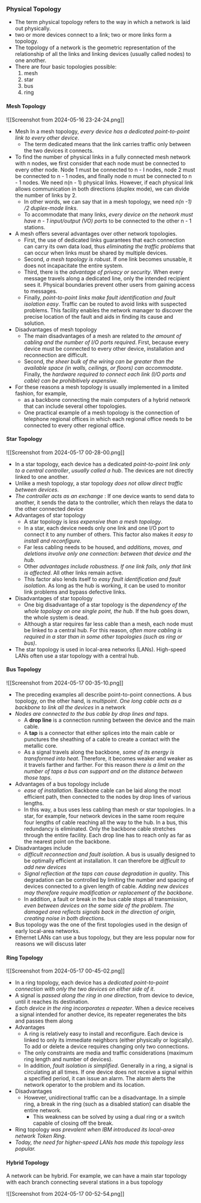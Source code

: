 ### Physical Topology
- The term physical topology refers to the way in which a network is laid out physically. 
- two or more devices connect to a link; two or more links form a topology. 
- The topology of a network is the geometric representation of the relationship of all the links and linking devices (usually called nodes) to one another. 
- There are four basic topologies possible: 
	1. mesh
	2. star
	3. bus
	4. ring
#### Mesh Topology
![[Screenshot from 2024-05-16 23-24-24.png]]

- Mesh In a mesh topology, *every device has a dedicated point-to-point link to every other device*. 
	- The term dedicated means that the link carries traffic only between the two devices it connects. 
- To find the number of physical links in a fully connected mesh network with n nodes, we first consider that each node must be connected to every other node. Node 1 must be connected to n - I nodes, node 2 must be connected to n - 1 nodes, and finally node n must be connected to n - 1 nodes. We need n(n - 1) physical links. However, if each physical link allows communication in both directions (duplex mode), we can divide the number of links by 2. 
	- In other words, we can say that in a mesh topology, we need *n(n -1) /2 duplex-mode links*. 
	- To accommodate that many links, *every device on the network must have n - 1 input/output (VO) ports* to be connected to the other n - 1 stations. 
- A mesh offers several advantages over other network topologies. 
	- First, the use of dedicated links guarantees that each connection can carry its own data load, thus *eliminating the traffic problems* that can occur when links must be shared by multiple devices. 
	- Second, *a mesh topology is robust*. If one link becomes unusable, it does not incapacitate the entire system. 
	- Third, there is the *advantage of privacy or security*. When every message travels along a dedicated line, only the intended recipient sees it. Physical boundaries prevent other users from gaining access to messages. 
	- Finally, *point-to-point links make fault identification and fault isolation easy*. Traffic can be routed to avoid links with suspected problems. This facility enables the network manager to discover the precise location of the fault and aids in finding its cause and solution. 
- Disadvantages of mesh topology
	- The main disadvantages of a mesh are related to *the amount of cabling and the number of I/O ports required*. First, because every device must be connected to every other device, installation and reconnection are difficult. 
	- Second, *the sheer bulk of the wiring can be greater than the available space (in walls, ceilings, or floors) can accommodate*. Finally, the *hardware required to connect each link (I/O ports and cable) can be prohibitively expensive*. 
- For these reasons a mesh topology is usually implemented in a limited fashion, for example, 
	- as a backbone connecting the main computers of a hybrid network that can include several other topologies. 
	- One practical example of a mesh topology is the connection of telephone regional offices in which each regional office needs to be connected to every other regional office.


#### Star Topology

![[Screenshot from 2024-05-17 00-28-00.png]]

- In a star topology, each device has a dedicated *point-to-point link only to a central controller*, *usually called a hub*. The devices are not directly linked to one another. 
- Unlike a mesh topology, a star topology *does not allow direct traffic between devices*. 
- *The controller acts as an exchange* : If one device wants to send data to another, it sends the data to the controller, which then relays the data to the other connected device 
- Advantages of star topology
	- A star topology is *less expensive than a mesh topology*. 
	- In a star, each device needs only one link and one I/O port to connect it to any number of others. This factor also makes it *easy to install and reconfigure*. 
	- Far less cabling needs to be housed, and *additions, moves, and deletions involve only one connection: between that device and the hub*. 
	- Other *advantages include robustness. If one link fails, only that link is affected*. All other links remain active. 
	- This factor also lends itself to *easy fault identification and fault isolation*. As long as the hub is working, it can be used to monitor link problems and bypass defective links. 
- Disadvantages of star topology
	- One big disadvantage of a star topology is the *dependency of the whole topology on one single point, the hub*. If the hub goes down, the whole system is dead. 
	- Although a star requires far less cable than a mesh, each node must be linked to a central hub. For this reason, *often more cabling is required in a star than in some other topologies (such as ring or bus)*. 
- The star topology is used in local-area networks (LANs). High-speed LANs often use a star topology with a central hub.

#### Bus Topology 
![[Screenshot from 2024-05-17 00-35-10.png]]

- The preceding examples all describe point-to-point connections. A bus topology, on the other hand, is *multipoint*. *One long cable acts as a backbone to link all the devices* in a network 
- *Nodes are connected to the bus cable by drop lines and taps*. 
	- A **drop line** is a connection running between the device and the main cable. 
	- A **tap** is a connector that either splices into the main cable or punctures the sheathing of a cable to create a contact with the metallic core. 
	- As a signal travels along the backbone, *some of its energy is transformed into heat*. Therefore, it becomes weaker and weaker as it travels farther and farther. For this reason *there is a limit on the number of taps a bus can support and on the distance between those taps*. 
- Advantages of a bus topology include 
	- *ease of installation*. Backbone cable can be laid along the most efficient path, then connected to the nodes by drop lines of various lengths. 
	- In this way, a bus uses less cabling than mesh or star topologies. In a star, for example, four network devices in the same room require four lengths of cable reaching all the way to the hub. In a bus, this redundancy is eliminated. Only the backbone cable stretches through the entire facility. Each drop line has to reach only as far as the nearest point on the backbone. 
- Disadvantages include 
	- *difficult reconnection and fault isolation*. A bus is usually designed to be optimally efficient at installation. It can therefore be *difficult to add new devices*
	- *Signal reflection at the taps can cause degradation in quality*. This degradation can be controlled by limiting the number and spacing of devices connected to a given length of cable. *Adding new devices may therefore require modification or replacement of the backbone*. 
	- In addition, a fault or break in the bus cable stops all transmission, *even between devices on the same side of the problem*. *The damaged area reflects signals back in the direction of origin, creating noise in both directions.* 
- Bus topology was the one of the first topologies used in the design of early local-area networks. 
- Ethernet LANs can use a bus topology, but they are less popular now for reasons we will discuss later

#### Ring Topology 

![[Screenshot from 2024-05-17 00-45-02.png]]

- In a ring topology, each device has a *dedicated point-to-point connection with only the two devices on either side of it*. 
- A signal is *passed along the ring in one direction*, from device to device, until it reaches its destination. 
- *Each device in the ring incorporates a repeater*. When a device receives a signal intended for another device, its repeater regenerates the bits and passes them along 
- Advantages
	- A ring is relatively easy to install and reconfigure. Each device is linked to only its immediate neighbors (either physically or logically). To add or delete a device requires changing only two connections. 
	- The only constraints are media and traffic considerations (maximum ring length and number of devices). 
	- In addition, *fault isolation is simplified*. Generally in a ring, a signal is circulating at all times. If one device does not receive a signal within a specified period, it can issue an alarm. The alarm alerts the network operator to the problem and its location.
- Disadvantages
	- However, unidirectional traffic can be a disadvantage. In a simple ring, a break in the ring (such as a disabled station) can disable the entire network. 
		- This weakness can be solved by using a dual ring or a switch capable of closing off the break. 
- Ring topology *was prevalent when IBM introduced its local-area network Token Ring*. 
- *Today, the need for higher-speed LANs has made this topology less popular.*

#### Hybrid Topology 
A network can be hybrid. For example, we can have a main star topology with each branch connecting several stations in a bus topology

![[Screenshot from 2024-05-17 00-52-54.png]]
